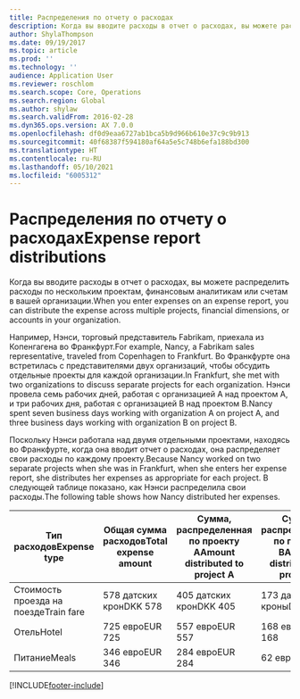 ```yaml
---
title: Распределения по отчету о расходах
description: Когда вы вводите расходы в отчет о расходах, вы можете распределить расходы по нескольким проектам, юридическим лицам или счетам в вашей организации.
author: ShylaThompson
ms.date: 09/19/2017
ms.topic: article
ms.prod: ''
ms.technology: ''
audience: Application User
ms.reviewer: roschlom
ms.search.scope: Core, Operations
ms.search.region: Global
ms.author: shylaw
ms.search.validFrom: 2016-02-28
ms.dyn365.ops.version: AX 7.0.0
ms.openlocfilehash: df0d9eaa6727ab1bca5b9d966b610e37c9c9b913
ms.sourcegitcommit: 40f68387f594180af64a5e5c748b6efa188bd300
ms.translationtype: HT
ms.contentlocale: ru-RU
ms.lasthandoff: 05/10/2021
ms.locfileid: "6005312"
---
```

# <a name="expense-report-distributions"></a><span data-ttu-id="c0e0a-103">Распределения по отчету о расходах</span><span class="sxs-lookup"><span data-stu-id="c0e0a-103">Expense report distributions</span></span>

<span data-ttu-id="c0e0a-104">Когда вы вводите расходы в отчет о расходах, вы можете распределить расходы по нескольким проектам, финансовым аналитикам или счетам в вашей организации.</span><span class="sxs-lookup"><span data-stu-id="c0e0a-104">When you enter expenses on an expense report, you can distribute the expense across multiple projects, financial dimensions, or accounts in your organization.</span></span>

<span data-ttu-id="c0e0a-105">Например, Нэнси, торговый представитель Fabrikam, приехала из Копенгагена во Франкфурт.</span><span class="sxs-lookup"><span data-stu-id="c0e0a-105">For example, Nancy, a Fabrikam sales representative, traveled from Copenhagen to Frankfurt.</span></span> <span data-ttu-id="c0e0a-106">Во Франкфурте она встретилась с представителями двух организаций, чтобы обсудить отдельные проекты для каждой организации.</span><span class="sxs-lookup"><span data-stu-id="c0e0a-106">In Frankfurt, she met with two organizations to discuss separate projects for each organization.</span></span> <span data-ttu-id="c0e0a-107">Нэнси провела семь рабочих дней, работая с организацией A над проектом A, и три рабочих дня, работая с организацией B над проектом B.</span><span class="sxs-lookup"><span data-stu-id="c0e0a-107">Nancy spent seven business days working with organization A on project A, and three business days working with organization B on project B.</span></span>

<span data-ttu-id="c0e0a-108">Поскольку Нэнси работала над двумя отдельными проектами, находясь во Франкфурте, когда она вводит отчет о расходах, она распределяет свои расходы по каждому проекту.</span><span class="sxs-lookup"><span data-stu-id="c0e0a-108">Because Nancy worked on two separate projects when she was in Frankfurt, when she enters her expense report, she distributes her expenses as appropriate for each project.</span></span> <span data-ttu-id="c0e0a-109">В следующей таблице показано, как Нэнси распределила свои расходы.</span><span class="sxs-lookup"><span data-stu-id="c0e0a-109">The following table shows how Nancy distributed her expenses.</span></span>


| <span data-ttu-id="c0e0a-110">Тип расходов</span><span class="sxs-lookup"><span data-stu-id="c0e0a-110">Expense type</span></span> | <span data-ttu-id="c0e0a-111">Общая сумма расходов</span><span class="sxs-lookup"><span data-stu-id="c0e0a-111">Total expense amount</span></span>|<span data-ttu-id="c0e0a-112">Сумма, распределенная по проекту А</span><span class="sxs-lookup"><span data-stu-id="c0e0a-112">Amount distributed to project A</span></span>| <span data-ttu-id="c0e0a-113">Сумма, распределенная по проекту B</span><span class="sxs-lookup"><span data-stu-id="c0e0a-113">Amount distributed to project B</span></span> |
|--------------|---------------------|-------------------------------|---------------------------------|
|<span data-ttu-id="c0e0a-114">Стоимость проезда на поезде</span><span class="sxs-lookup"><span data-stu-id="c0e0a-114">Train fare</span></span>   |<span data-ttu-id="c0e0a-115">578 датских крон</span><span class="sxs-lookup"><span data-stu-id="c0e0a-115">DKK 578</span></span>              |<span data-ttu-id="c0e0a-116">405 датских крон</span><span class="sxs-lookup"><span data-stu-id="c0e0a-116">DKK 405</span></span>                        |<span data-ttu-id="c0e0a-117">173 датских кроны</span><span class="sxs-lookup"><span data-stu-id="c0e0a-117">DKK 173</span></span>                          |
|<span data-ttu-id="c0e0a-118">Отель</span><span class="sxs-lookup"><span data-stu-id="c0e0a-118">Hotel</span></span>         |<span data-ttu-id="c0e0a-119">725 евро</span><span class="sxs-lookup"><span data-stu-id="c0e0a-119">EUR 725</span></span>              |<span data-ttu-id="c0e0a-120">557 евро</span><span class="sxs-lookup"><span data-stu-id="c0e0a-120">EUR 557</span></span>                        |<span data-ttu-id="c0e0a-121">168 евро</span><span class="sxs-lookup"><span data-stu-id="c0e0a-121">EUR 168</span></span>                          |
|<span data-ttu-id="c0e0a-122">Питание</span><span class="sxs-lookup"><span data-stu-id="c0e0a-122">Meals</span></span>         |<span data-ttu-id="c0e0a-123">346 евро</span><span class="sxs-lookup"><span data-stu-id="c0e0a-123">EUR 346</span></span>              |<span data-ttu-id="c0e0a-124">284 евро</span><span class="sxs-lookup"><span data-stu-id="c0e0a-124">EUR 284</span></span>                        |<span data-ttu-id="c0e0a-125">62 евро</span><span class="sxs-lookup"><span data-stu-id="c0e0a-125">EUR 62</span></span>                           |



[!INCLUDE[footer-include](../includes/footer-banner.md)]